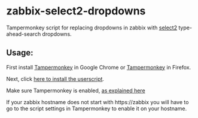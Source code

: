 # zabbix-select2-dropdowns
Tampermonkey script for replacing dropdowns in zabbix with [select2](https://select2.org/) type-ahead-search dropdowns. 

## Usage: 

First install [Tampermonkey](https://chrome.google.com/webstore/detail/tampermonkey/dhdgffkkebhmkfjojejmpbldmpobfkfo?hl=en) in Google Chrome or [Tampermonkey](https://addons.mozilla.org/en-US/firefox/addon/tampermonkey/) in Firefox.

Next, click [here to install the userscript](https://github.com/jankeirse/zabbix-select2-dropdowns/raw/master/zabbix-select2-dropdowns.user.js).

Make sure Tampermonkey is enabled, [as explained here](https://www.tampermonkey.net/faq.php?ext=dhdg#Q403)

If your zabbix hostname does not start with https://zabbix you will have to go to the script settings in Tampermonkey to enable it on your hostname. 

